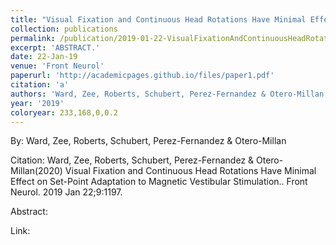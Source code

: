 ```yaml
---
title: "Visual Fixation and Continuous Head Rotations Have Minimal Effect on Set-Point Adaptation to Magnetic Vestibular Stimulation."
collection: publications
permalink: /publication/2019-01-22-VisualFixationAndContinuousHeadRotationsHaveMinimalEffectOnSet_
excerpt: 'ABSTRACT.'
date: 22-Jan-19
venue: 'Front Neurol'
paperurl: 'http://academicpages.github.io/files/paper1.pdf'
citation: 'a'
authors: 'Ward, Zee, Roberts, Schubert, Perez-Fernandez & Otero-Millan'
year: '2019'
coloryear: 233,168,0,0.2
---
```


By: Ward, Zee, Roberts, Schubert, Perez-Fernandez & Otero-Millan

Citation: Ward, Zee, Roberts, Schubert, Perez-Fernandez & Otero-Millan(2020) Visual Fixation and Continuous Head Rotations Have Minimal Effect on Set-Point Adaptation to Magnetic Vestibular Stimulation.. Front Neurol. 2019 Jan 22;9:1197. 

Abstract: 

Link: 
